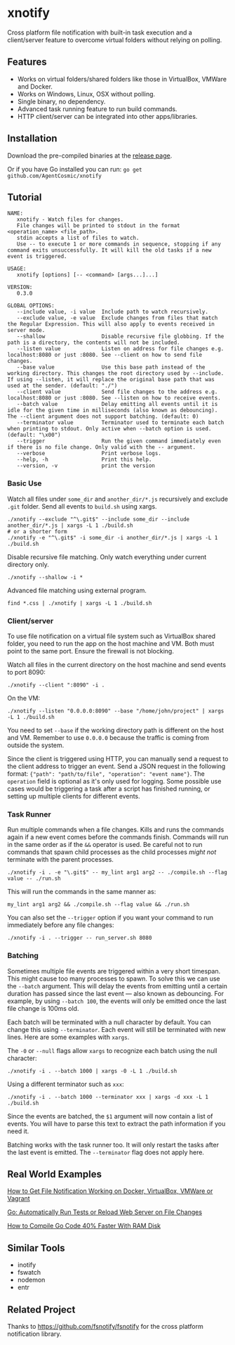 # xnotify

Cross platform file notification with built-in task execution and a client/server feature to overcome virtual folders
without relying on polling.

## Features

- Works on virtual folders/shared folders like those in VirtualBox, VMWare and Docker.
- Works on Windows, Linux, OSX without polling.
- Single binary, no dependency.
- Advanced task running feature to run build commands.
- HTTP client/server can be integrated into other apps/libraries.

## Installation

Download the pre-compiled binaries at the [release page](https://github.com/AgentCosmic/xnotify/releases).

Or if you have Go installed you can run:
```go get github.com/AgentCosmic/xnotify```

## Tutorial

```shell
NAME:
   xnotify - Watch files for changes.
   File changes will be printed to stdout in the format <operation_name> <file_path>.
   stdin accepts a list of files to watch.
   Use -- to execute 1 or more commands in sequence, stopping if any command exits unsuccessfully. It will kill the old tasks if a new event is triggered.

USAGE:
   xnotify [options] [-- <command> [args...]...]

VERSION:
   0.3.0

GLOBAL OPTIONS:
   --include value, -i value  Include path to watch recursively.
   --exclude value, -e value  Exclude changes from files that match the Regular Expression. This will also apply to events received in server mode.
   --shallow                  Disable recursive file globbing. If the path is a directory, the contents will not be included.
   --listen value             Listen on address for file changes e.g. localhost:8080 or just :8080. See --client on how to send file changes.
   --base value               Use this base path instead of the working directory. This changes the root directory used by --include. If using --listen, it will replace the original base path that was used at the sender. (default: "./")
   --client value             Send file changes to the address e.g. localhost:8080 or just :8080. See --listen on how to receive events.
   --batch value              Delay emitting all events until it is idle for the given time in milliseconds (also known as debouncing). The --client argument does not support batching. (default: 0)
   --terminator value         Terminator used to terminate each batch when printing to stdout. Only active when --batch option is used. (default: "\x00")
   --trigger                  Run the given command immediately even if there is no file change. Only valid with the -- argument.
   --verbose                  Print verbose logs.
   --help, -h                 Print this help.
   --version, -v              print the version
```

### Basic Use

Watch all files under `some_dir` and `another_dir/*.js` recursively and exclude `.git` folder. Send all events to
`build.sh` using xargs.

```shell
./xnotify --exclude "^\.git$" --include some_dir --include another_dir/*.js | xargs -L 1 ./build.sh
# or a shorter form
./xnotify -e "^\.git$" -i some_dir -i another_dir/*.js | xargs -L 1 ./build.sh
```

Disable recursive file matching. Only watch everything under current directory only.

```shell
./xnotify --shallow -i *
```

Advanced file matching using external program.

```shell
find *.css | ./xnotify | xargs -L 1 ./build.sh
```

### Client/server

To use file notification on a virtual file system such as VirtualBox shared folder, you need to run the app on the
host machine and VM. Both must point to the same port. Ensure the firewall is not blocking.

Watch all files in the current directory on the host machine and send events to port 8090:

```shell
./xnotify --client ":8090" -i .
```

On the VM:

```shell
./xnotify --listen "0.0.0.0:8090" --base "/home/john/project" | xargs -L 1 ./build.sh
```

You need to set `--base` if the working directory path is different on the host and VM. Remember to use `0.0.0.0`
because the traffic is coming from outside the system.

Since the client is triggered using HTTP, you can manually send a request to the client address to trigger an event.
Send a JSON request in the following format: `{"path": "path/to/file", "operation": "event name"}`. The `operation`
field is optional as it's only used for logging. Some possible use cases would be triggering a task after a script has
finished running, or setting up multiple clients for different events.

### Task Runner

Run multiple commands when a file changes. Kills and runs the commands again if a new event comes before the commands
finish. Commands will run in
the same order as if the `&&` operator is used. Be careful not to run commands that spawn child processes as the child
processes _might not_ terminate with the parent processes.

```shell
./xnotify -i . -e "\.git$" -- my_lint arg1 arg2 -- ./compile.sh --flag value -- ./run.sh
```

This will run the commands in the same manner as:

```shell
my_lint arg1 arg2 && ./compile.sh --flag value && ./run.sh
```

You can also set the `--trigger` option if you want your command to run immediately before any file changes:

```shell
./xnotify -i . --trigger -- run_server.sh 8080
```

### Batching

Sometimes multiple file events are triggered within a very short timespan. This might cause too many processes to
spawn. To solve this we can use the `--batch` argument. This will delay the events from emitting until a certain
duration has passed since the last event &mdash; also known as debouncing. For example, by using `--batch 100`, the
events will only be emitted once the last file change is 100ms old.

Each batch will be terminated with a null character by default. You can change this using `--terminator`. Each event
will still be terminated with new lines. Here are some examples with `xargs`.

The `-0` or `--null` flags allow `xargs` to recognize each batch using the null character:

```shell
./xnotify -i . --batch 1000 | xargs -0 -L 1 ./build.sh
```

Using a different terminator such as `xxx`:

```shell
./xnotify -i . --batch 1000 --terminator xxx | xargs -d xxx -L 1 ./build.sh
```

Since the events are batched, the `$1` argument will now contain a list of events. You will have to parse this text to
extract the path information if you need it.

Batching works with the task runner too. It will only restart the tasks after the last event is emitted. The
`--terminator` flag does not apply here.

## Real World Examples

[How to Get File Notification Working on Docker, VirtualBox, VMWare or Vagrant](https://daltontan.com/file-notification-docker-virtualbox-vmware-vagrant/27)

[Go: Automatically Run Tests or Reload Web Server on File Changes](https://daltontan.com/automatically-run-tests-reload-web-server-on-file-changes/26)

[How to Compile Go Code 40% Faster With RAM Disk](https://daltontan.com/how-to-compile-go-code-faster-with-ram-disk/24)

## Similar Tools

- inotify
- fswatch
- nodemon
- entr

## Related Project

Thanks to https://github.com/fsnotify/fsnotify for the cross platform notification library.
